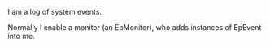 I am a log of system events.

Normally I enable a monitor (an EpMonitor), who adds instances of EpEvent into me.